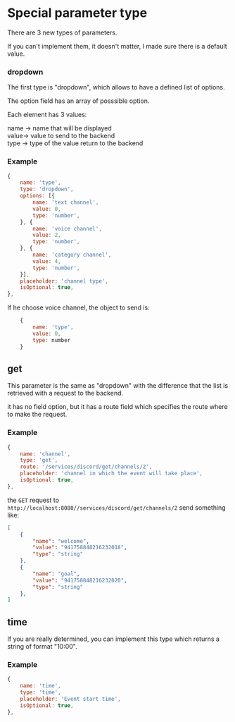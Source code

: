 
# Special parameter type

There are 3 new types of parameters. 

If you can't implement them, it doesn't matter, I made sure there is a default value.

### dropdown

The first type is "dropdown", which allows to have a defined list of options.

The option field has an array of posssible option. 

Each element has 3 values:

name -> name that will be displayed\
value->  value to send to the backend\
type -> type of the value return to the backend

### Example
```js
{
	name: 'type',
	type: 'dropdown',
	options: [{
		name: 'text channel',
		value: 0,
		type: 'number',
	}, {
		name: 'voice channel',
		value: 2,
		type: 'number',
	}, {
		name: 'category channel',
		value: 4,
		type: 'number',
	}],
	placeholder: 'channel type',
	isOptional: true,
},
```

If he choose voice channel, the object to send is:
```js
	{
		name: 'type',
		value: 0,
		type: number
	}
```

## get

This parameter is the same as "dropdown" with the difference that the list is retrieved with a request to the backend.

it has no field option, but it has a route field which specifies the route where to make the request.

### Example

```js
{
	name: 'channel',
	type: 'get',
	route: '/services/discord/get/channels/2',
	placeholder: 'channel in which the event will take place',
	isOptional: true,
},
```

the `GET` request to `http://localhost:8080//services/discord/get/channels/2` send something like:
```json
[
    {
        "name": "welcome",
        "value": "941758848216232018",
        "type": "string"
    },
    {
        "name": "goal",
        "value": "941758848216232020",
        "type": "string"
    },
]
```

## time

If you are really determined, you can implement this type which returns a string of format "10:00".

### Example

```js
{
	name: 'time',
	type: 'time',
	placeholder: 'Event start time',
	isOptional: true,
},
```